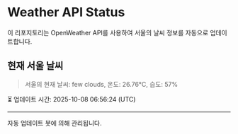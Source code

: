 
# Weather API Status

이 리포지토리는 OpenWeather API를 사용하여 서울의 날씨 정보를 자동으로 업데이트합니다.

## 현재 서울 날씨
> 서울의 현재 날씨: few clouds, 온도: 26.76°C, 습도: 57%

⏳ 업데이트 시간: 2025-10-08 06:56:24 (UTC)

---
자동 업데이트 봇에 의해 관리됩니다.
